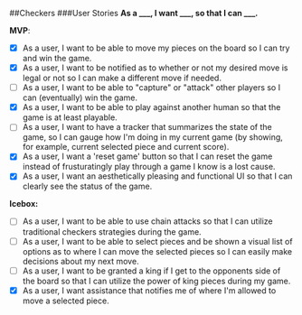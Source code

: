 ##Checkers
###User Stories
**As a ___, I want ___, so that I can ___.**


**MVP**:
- [x] As a user, I want to be able to move my pieces on the board so I can try and win the game.
- [x] As a user, I want to be notified as to whether or not my desired move is legal or not so I can make a different move if needed.
- [ ] As a user, I want to be able to "capture" or "attack" other players so I can (eventually) win the game.
- [x] As a user, I want to be able to play against another human so that the game is at least playable.
- [ ] As a user, I want to have a tracker that summarizes the state of the game, so I can gauge how I'm doing in my current game (by showing, for example, current selected piece and current score).
- [x] As a user, I want a 'reset game' button so that I can reset the game instead of frusturatingly play through a game I know is a lost cause.
- [x] As a user, I want an aesthetically pleasing and functional UI so that I can clearly see the status of the game.

**Icebox:**
- [ ] As a user, I want to be able to use chain attacks so that I can utilize traditional checkers strategies during the game.
- [ ] As a user, I want to be able to select pieces and be shown a visual list of options as to where I can move the selected pieces so I can easily make decisions about my next move.
- [ ] As a user, I want to be granted a king if I get to the opponents side of the board so that I can utilize the power of king pieces during my game.
- [x] As a user, I want assistance that notifies me of where I'm allowed to move a selected piece.
